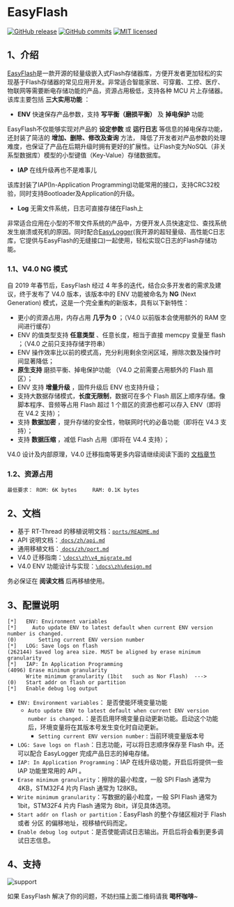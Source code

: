 # EasyFlash

[![GitHub release](https://img.shields.io/github/release/armink/EasyFlash.svg)](https://github.com/armink/EasyFlash/releases/latest) [![GitHub commits](https://img.shields.io/github/commits-since/armink/EasyFlash/4.1.0.svg)](https://github.com/armink/EasyFlash/compare/4.1.0...master) [![MIT licensed](https://img.shields.io/badge/license-MIT-blue.svg)](https://raw.githubusercontent.com/armink/EasyFlash/master/LICENSE)

## 1、介绍

[EasyFlash](https://github.com/armink/EasyFlash)是一款开源的轻量级嵌入式Flash存储器库，方便开发者更加轻松的实现基于Flash存储器的常见应用开发。非常适合智能家居、可穿戴、工控、医疗、物联网等需要断电存储功能的产品，资源占用极低，支持各种 MCU 片上存储器。该库主要包括 **三大实用功能** ：

- **ENV** 快速保存产品参数，支持 **写平衡（磨损平衡）** 及 **掉电保护** 功能

EasyFlash不仅能够实现对产品的 **设定参数** 或 **运行日志** 等信息的掉电保存功能，还封装了简洁的 **增加、删除、修改及查询** 方法， 降低了开发者对产品参数的处理难度，也保证了产品在后期升级时拥有更好的扩展性。让Flash变为NoSQL（非关系型数据库）模型的小型键值（Key-Value）存储数据库。

- **IAP** 在线升级再也不是难事儿

该库封装了IAP(In-Application Programming)功能常用的接口，支持CRC32校验，同时支持Bootloader及Application的升级。

- **Log** 无需文件系统，日志可直接存储在Flash上

非常适合应用在小型的不带文件系统的产品中，方便开发人员快速定位、查找系统发生崩溃或死机的原因。同时配合[EasyLogger](https://github.com/armink/EasyLogger)(我开源的超轻量级、高性能C日志库，它提供与EasyFlash的无缝接口)一起使用，轻松实现C日志的Flash存储功能。

### 1.1、V4.0 NG 模式

自 2019 年春节后，EasyFlash 经过 4 年多的迭代，结合众多开发者的需求及建议，终于发布了 V4.0 版本，该版本中的 ENV 功能被命名为 **NG** (Next Generation) 模式，这是一个完全重构的新版本，具有以下新特性：

- 更小的资源占用，内存占用 **几乎为 0** ；（V4.0 以前版本会使用额外的 RAM 空间进行缓存）
- ENV 的值类型支持 **任意类型** 、任意长度，相当于直接 memcpy 变量至 flash ；（V4.0 之前只支持存储字符串）
- ENV 操作效率比以前的模式高，充分利用剩余空闲区域，擦除次数及操作时间显著降低；
- **原生支持** 磨损平衡、掉电保护功能 （V4.0 之前需要占用额外的 Flash 扇区）；
- ENV 支持 **增量升级** ，固件升级后 ENV 也支持升级；
- 支持大数据存储模式，**长度无限制**，数据可在多个 Flash 扇区上顺序存储。像脚本程序、音频等占用 Flash 超过 1 个扇区的资源也都可以存入 ENV（即将在 V4.2 支持）；
- 支持 **数据加密** ，提升存储的安全性，物联网时代的必备功能（即将在 V4.3 支持）；
- 支持 **数据压缩** ，减低 Flash 占用（即将在 V4.4 支持）；

V4.0 设计及内部原理，V4.0 迁移指南等更多内容请继续阅读下面的 [文档章节](#3文档) 

### 1.2、资源占用

```
最低要求： ROM: 6K bytes     RAM: 0.1K bytes
```

## 2、文档

- 基于 RT-Thread 的移植说明文档：[`ports/README.md`](ports/README.md)
- API 说明文档：[ `docs/zh/api.md`](docs/zh/api.md)
- 通用移植文档：[ `docs/zh/port.md`](docs/zh/port.md)
- V4.0 迁移指南：[`\docs\zh\v4_migrate.md`](/docs/zh/v4_migrate.md)
- V4.0 ENV 功能设计与实现：[`\docs\zh\design.md`](/docs/zh/design.md)

务必保证在 **阅读文档** 后再移植使用。

## 3、配置说明

```shell
[*]   ENV: Environment variables                                                     
[*]     Auto update ENV to latest default when current ENV version number is changed.
(0)       Setting current ENV version number                                         
[*]   LOG: Save logs on flash                                                        
(262144) Saved log area size. MUST be aligned by erase minimum granularity           
[*]   IAP: In Application Programming                                                
(4096) Erase minimum granularity                                                     
      Write minimum granularity (1bit   such as Nor Flash)  --->                     
(0)   Start addr on flash or partition                                               
[*]   Enable debug log output     
```

- `ENV: Environment variables`： 是否使能环境变量功能
  - `Auto update ENV to latest default when current ENV version number is changed.`：是否启用环境变量自动更新功能。启动这个功能后，环境变量将在其版本号发生变化时自动更新。
    - `Setting current ENV version number` : 当前环境变量版本号
- `LOG: Save logs on flash`：日志功能，可以将日志顺序保存至 Flash 中。还可以配合 EasyLogger 完成产品日志的掉电存储。
- `IAP: In Application Programming`：IAP 在线升级功能，开启后将提供一些 IAP 功能里常用的 API 。
- `Erase minimum granularity`：擦除的最小粒度，一般 SPI Flash 通常为 4KB，STM32F4 片内 Flash 通常为 128KB。
- `Write minimum granularity`：写数据的最小粒度，一般 SPI Flash 通常为 1bit，STM32F4 片内 Flash 通常为 8bit，详见具体选项。
- `Start addr on flash or partition`：EasyFlash 的整个存储区相对于 Flash 或者 分区 的偏移地址，视移植代码而定。
- `Enable debug log output`：是否使能调试日志输出。开启后将会看到更多调试日志信息。

## 4、支持

 ![support](/docs/zh/images/wechat_support.png)

如果 EasyFlash 解决了你的问题，不妨扫描上面二维码请我 **喝杯咖啡**~ 